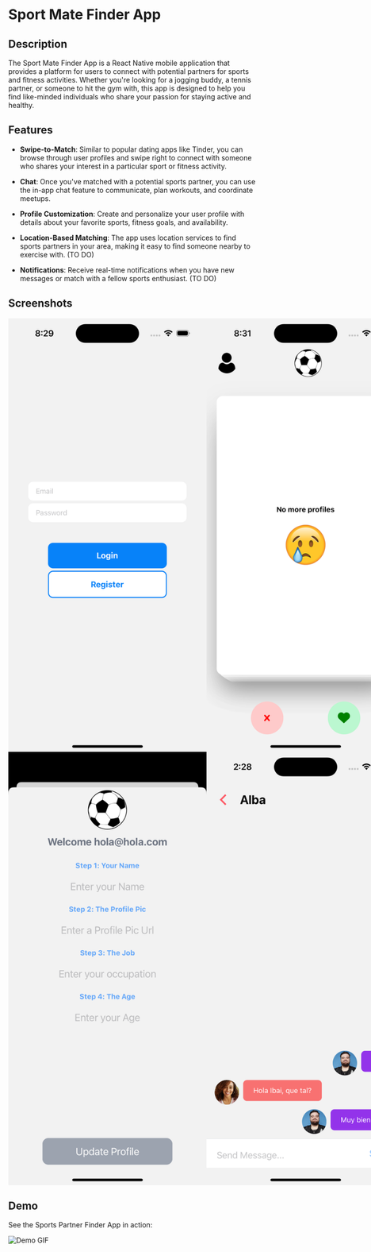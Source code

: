 # Sport Mate Finder App

## Description

The Sport Mate Finder App is a React Native mobile application that provides a platform for users to connect with potential partners for sports and fitness activities. Whether you're looking for a jogging buddy, a tennis partner, or someone to hit the gym with, this app is designed to help you find like-minded individuals who share your passion for staying active and healthy.

## Features

- **Swipe-to-Match**: Similar to popular dating apps like Tinder, you can browse through user profiles and swipe right to connect with someone who shares your interest in a particular sport or fitness activity.

- **Chat**: Once you've matched with a potential sports partner, you can use the in-app chat feature to communicate, plan workouts, and coordinate meetups.

- **Profile Customization**: Create and personalize your user profile with details about your favorite sports, fitness goals, and availability.

- **Location-Based Matching**: The app uses location services to find sports partners in your area, making it easy to find someone nearby to exercise with. (TO DO)

- **Notifications**: Receive real-time notifications when you have new messages or match with a fellow sports enthusiast. (TO DO)

## Screenshots

<div style="display: flex; justify-content: space-between;">
    <img src="screenshots/1.png" alt="Screenshot 1" width="400" height="873">
    <img src="screenshots/2.png" alt="Screenshot 2" width="400" height="873">
</div>

<div style="display: flex; justify-content: space-between;">
    <img src="screenshots/3.png" alt="Screenshot 3" width="400" height="873">
    <img src="screenshots/4.png" alt="Screenshot 4" width="400" height="873">
</div>

## Demo

See the Sports Partner Finder App in action:

![Demo GIF](screenshots/demo.gif)
